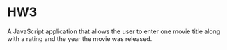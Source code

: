 # HW3
A JavaScript application that allows the user to enter one movie title along with a rating and the year the movie was released.
